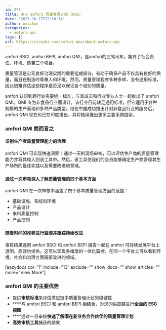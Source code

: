 ```yaml
---
id: 271
title: 关于 amfori 质量管理计划 (QMI)
date: '2023-10-17T22:10:34'
author: weizhan
categories:
  - amfori-qmi
tags: []
url: https://csrwiki.com/amfori-qmi/about-amfori-qmi
---
```


amfori BSCI, amfori BEPI, amfori QMI，是amfori的三驾马车，集齐了社会责任、环境、质量三个项目。

质量管理是公司良好治理实践的重要组成部分，有助于确保产品不仅具有良好的质量，而且在制造时尊重人和环境。然而，质量管理程序多种多样，没有通用标准，因此很难评估这些程序是否足以保证各个级别的质量。 

amfori 认识到跨行业需要统一标准，与其成员和行业专业人士一起推出了 amfori QMI。QMI 专为非食品行业而设计，该行业目前缺乏通用标准，但它适用于各种规模的生产基地和多种产品类型。继在中国成功推出针对非食品行业的服务后，amfori QMI 现在也已在印度推出，并将陆续推出更多主要采购国家。 

### amfori QMI 简而言之

#### **识别生产者质量管理能力的治理** 

amfori QMI 可实现快速洞察：通过一天的现场审核，可以评估生产商的质量管理能力并将其输入到该工具中。然后，该工具使我们的会员能够确定生产商管理其生产场所的最佳实践以及需要改进的领域。 

###

#### **通过一次审核深入了解质量管理的四个基本方面** 

amfori QMI 在一次审核中涵盖了四个基本质量管理方面的范围： 

- 基础设施、系统和环境  
- 产品设计 
- 来料质量控制 
- 产品控制 

###

#### **随着时间的推移进行监控并跟踪持续改进** 

审核结果连同 amfori BSCI 和 amfori BEPI 报告一起在 amfori 可持续发展平台上透明、高效地提供。这可以实现多维度的一体化监控，在同一个平台上可以看到环境、社会和治理方面需要改进的领域。

\[eazydocs col=”1″ include=”13″ exclude=”” show\_docs=”” show\_articles=”” more=”View More”]

### amfori QMI 的主要优势

- 提供**审核标准**来评估供应链中质量管理计划的稳健性
- ****与 amfori BSCI 和 amfori BEPI 相结合，对您的供应链进行**全面的 ESG 视图**
- ****通过一日审核**快速了解潜在新业务合作伙伴的质量管理计划**
- **高效审核工具**捕获的结果
